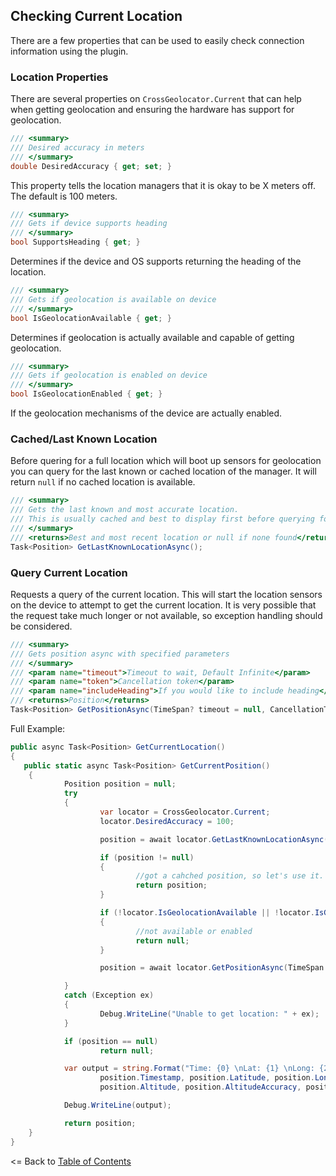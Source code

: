 ## Checking Current Location
There are a few properties that can be used to easily check connection information using the plugin.

### Location Properties
There are several properties on `CrossGeolocator.Current` that can help when getting geolocation and ensuring the hardware has support for geolocation.

```csharp
/// <summary>
/// Desired accuracy in meters
/// </summary>
double DesiredAccuracy { get; set; }
```
This property tells the location managers that it is okay to be X meters off. The default is 100 meters.

```csharp
/// <summary>
/// Gets if device supports heading
/// </summary>
bool SupportsHeading { get; }
```
Determines if the device and OS supports returning the heading of the location.

```csharp
/// <summary>
/// Gets if geolocation is available on device
/// </summary>
bool IsGeolocationAvailable { get; }
```
Determines if geolocation is actually available and capable of getting geolocation.

```csharp
/// <summary>
/// Gets if geolocation is enabled on device
/// </summary>
bool IsGeolocationEnabled { get; }
```
If the geolocation mechanisms of the device are actually enabled.

### Cached/Last Known Location
Before quering for a full location which will boot up sensors for geolocation you can query for the last known or cached location of the manager. It will return `null` if no cached location is available.

```csharp
/// <summary>
/// Gets the last known and most accurate location.
/// This is usually cached and best to display first before querying for full position.
/// </summary>
/// <returns>Best and most recent location or null if none found</returns>
Task<Position> GetLastKnownLocationAsync();
```

### Query Current Location
Requests a query of the current location. This will start the location sensors on the device to attempt to get the current location. It is very possible that the request take much longer or not available, so exception handling should be considered.

```csharp
/// <summary>
/// Gets position async with specified parameters
/// </summary>
/// <param name="timeout">Timeout to wait, Default Infinite</param>
/// <param name="token">Cancellation token</param>
/// <param name="includeHeading">If you would like to include heading</param>
/// <returns>Position</returns>
Task<Position> GetPositionAsync(TimeSpan? timeout = null, CancellationToken? token = null, bool includeHeading = false);
```

Full Example:
```csharp
public async Task<Position> GetCurrentLocation()
{
   public static async Task<Position> GetCurrentPosition()
	{
			Position position = null;
			try
			{
					var locator = CrossGeolocator.Current;
					locator.DesiredAccuracy = 100;

					position = await locator.GetLastKnownLocationAsync();

					if (position != null)
					{
							//got a cahched position, so let's use it.
							return position;
					}

					if (!locator.IsGeolocationAvailable || !locator.IsGeolocationEnabled)
					{
							//not available or enabled
							return null;
					}

					position = await locator.GetPositionAsync(TimeSpan.FromSeconds(20), null, true);

			}
			catch (Exception ex)
			{
					Debug.WriteLine("Unable to get location: " + ex);
			}

			if (position == null)
					return null;

			var output = string.Format("Time: {0} \nLat: {1} \nLong: {2} \nAltitude: {3} \nAltitude Accuracy: {4} \nAccuracy: {5} \nHeading: {6} \nSpeed: {7}",
					position.Timestamp, position.Latitude, position.Longitude,
					position.Altitude, position.AltitudeAccuracy, position.Accuracy, position.Heading, position.Speed);

			Debug.WriteLine(output);

			return position;
	}
}
```



<= Back to [Table of Contents](README.md)

